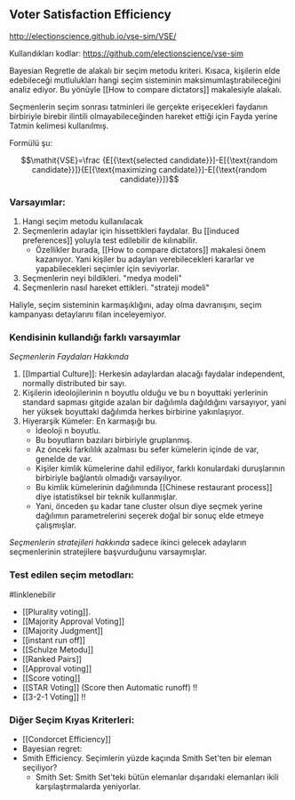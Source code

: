 ## Voter Satisfaction Efficiency

http://electionscience.github.io/vse-sim/VSE/

Kullandıkları kodlar: https://github.com/electionscience/vse-sim

Bayesian Regretle de alakalı bir seçim metodu kriteri. Kısaca, kişilerin elde edebileceği mutlulukları hangi seçim sisteminin maksimumlaştırabileceğini analiz ediyor. Bu yönüyle [[How to compare dictators]] makalesiyle alakalı.

Seçmenlerin seçim sonrası tatminleri ile gerçekte erişecekleri faydanın birbiriyle birebir ilintili olmayabileceğinden hareket ettiği için Fayda yerine Tatmin kelimesi kullanılmış.

Formülü şu: 

$$\mathit{VSE}=\frac {E[{\text{selected candidate}}]-E[{\text{random candidate}}]}{E[{\text{maximizing candidate}}]-E[{\text{random candidate}}]}$$

### Varsayımlar:
1. Hangi seçim metodu kullanılacak
2. Seçmenlerin adaylar için hissettikleri faydalar. Bu [[induced preferences]] yoluyla test edilebilir de kılınabilir.
	- Özellikler burada, [[How to compare dictators]] makalesi önem kazanıyor. Yani kişiler bu adayları verebilecekleri kararlar ve yapabilecekleri seçimler için seviyorlar.
3. Seçmenlerin neyi bildikleri. "medya modeli"
4. Seçmenlerin nasıl hareket ettikleri. "strateji modeli"

Haliyle, seçim sisteminin karmaşıklığını, aday olma davranışını, seçim kampanyası detaylarını filan inceleyemiyor.

### Kendisinin kullandığı farklı varsayımlar
*Seçmenlerin Faydaları Hakkında*
1. [[Impartial Culture]]: Herkesin adaylardan alacağı faydalar independent, normally distributed bir sayı.
2. Kişilerin ideolojilerinin n boyutlu olduğu ve bu n boyuttaki yerlerinin standard sapması gitgide azalan bir dağılımla dağıldığını varsayıyor, yani her yüksek boyuttaki dağılımda herkes birbirine yakınlaşıyor.
3. Hiyerarşik Kümeler: En karmaşığı bu.
	- İdeoloji n boyutlu.
	- Bu boyutların bazıları birbiriyle gruplanmış.
	- Az önceki farkılılık azalması bu sefer kümelerin içinde de var, genelde de var.
	- Kişiler kimlik kümelerine dahil ediliyor, farklı konulardaki duruşlarının birbiriyle bağlantılı olmadığı varsayılıyor.
	- Bu kimlik kümelerinin dağılımında [[Chinese restaurant process]] diye istatistiksel bir teknik kullanmışlar.
	- Yani, önceden şu kadar tane cluster olsun diye seçmek yerine dağılımın parametrelerini seçerek doğal bir sonuç elde etmeye çalışmışlar.

*Seçmenlerin stratejileri hakkında* sadece ikinci gelecek adayların seçmenlerinin stratejilere başvurduğunu varsaymışlar.

### Test edilen seçim metodları:
#linklenebilir 
- [[Plurality voting]]. 
- [[Majority Approval Voting]]
- [[Majority Judgment]]
- [[instant run off]]
- [[Schulze Metodu]]
- [[Ranked Pairs]]
- [[Approval voting]]
- [[Score voting]]
- [[STAR Voting]] (Score then Automatic runoff) !!
- [[3-2-1 Voting]] !!

### Diğer Seçim Kıyas Kriterleri:
- [[Condorcet Efficiency]]
- Bayesian regret:
- Smith Efficiency. Seçimlerin yüzde kaçında Smith Set'ten bir eleman seçiliyor?
	- Smith Set: Smith Set'teki bütün elemanlar dışarıdaki elemanları ikili karşılaştırmalarda yeniyorlar.